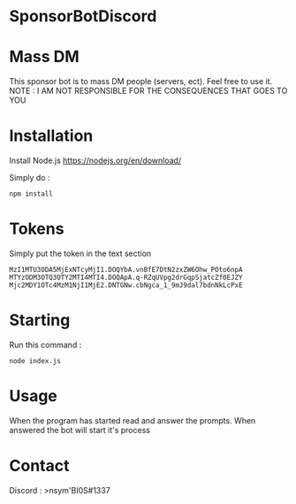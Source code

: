 # SponsorBotDiscord

# Mass DM

This sponsor bot is to mass DM people (servers, ect). Feel free to use it. NOTE : I AM NOT RESPONSIBLE FOR THE CONSEQUENCES THAT GOES TO YOU

# Installation

Install Node.js https://nodejs.org/en/download/

Simply do :

`` npm install ``

# Tokens

Simply put the token in the text section

``MzI1MTU3ODA5MjExNTcyMjI1.DOQYbA.vnBfE7DtN2zxZW6Ohw_POto6npA
MTYzODM3OTQ3OTY2MTI4MTI4.DOQApA.q-RZqUVpg2drGqpSjatcZf0EJZY
Mjc2MDY1OTc4MzM1NjI1MjE2.DNTGNw.cbNgca_1_9mJ9dal7bdnNkLcPxE``

# Starting

Run this command :

``node index.js`` 

# Usage

When the program has started read and answer the prompts. When answered the bot will start it's process

# Contact

Discord : >nsym'BI0S#1337
